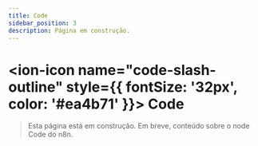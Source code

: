 ```yaml
---
title: Code
sidebar_position: 3
description: Página em construção.
---
```


# <ion-icon name="code-slash-outline" style={{ fontSize: '32px', color: '#ea4b71' }}></ion-icon> Code

> Esta página está em construção. Em breve, conteúdo sobre o node Code do n8n. 